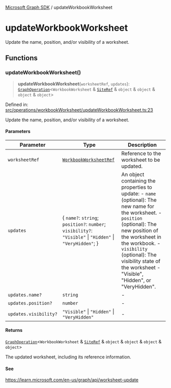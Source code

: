 [Microsoft Graph SDK](README.md) / updateWorkbookWorksheet

# updateWorkbookWorksheet

Update the name, position, and/or visibility of a worksheet.

## Functions

### updateWorkbookWorksheet()

> **updateWorkbookWorksheet**(`worksheetRef`, `updates`): [`GraphOperation`](GraphOperation.md#graphoperation)\<`WorkbookWorksheet` & [`SiteRef`](Site-1.md#siteref) & `object` & `object` & `object` & `object`\>

Defined in: [src/operations/workbookWorksheet/updateWorkbookWorksheet.ts:23](https://github.com/Future-Secure-AI/microsoft-graph/blob/main/src/operations/workbookWorksheet/updateWorkbookWorksheet.ts#L23)

Update the name, position, and/or visibility of a worksheet.

#### Parameters

| Parameter | Type | Description |
| ------ | ------ | ------ |
| `worksheetRef` | [`WorkbookWorksheetRef`](WorkbookWorksheet-1.md#workbookworksheetref) | Reference to the worksheet to be updated. |
| `updates` | \{ `name?`: `string`; `position?`: `number`; `visibility?`: `"Visible"` \| `"Hidden"` \| `"VeryHidden"`; \} | An object containing the properties to update: - `name` (optional): The new name for the worksheet. - `position` (optional): The new position of the worksheet in the workbook. - `visibility` (optional): The visibility state of the worksheet - "Visible", "Hidden", or "VeryHidden". |
| `updates.name?` | `string` | - |
| `updates.position?` | `number` | - |
| `updates.visibility?` | `"Visible"` \| `"Hidden"` \| `"VeryHidden"` | - |

#### Returns

[`GraphOperation`](GraphOperation.md#graphoperation)\<`WorkbookWorksheet` & [`SiteRef`](Site-1.md#siteref) & `object` & `object` & `object` & `object`\>

The updated worksheet, including its reference information.

#### See

https://learn.microsoft.com/en-us/graph/api/worksheet-update
